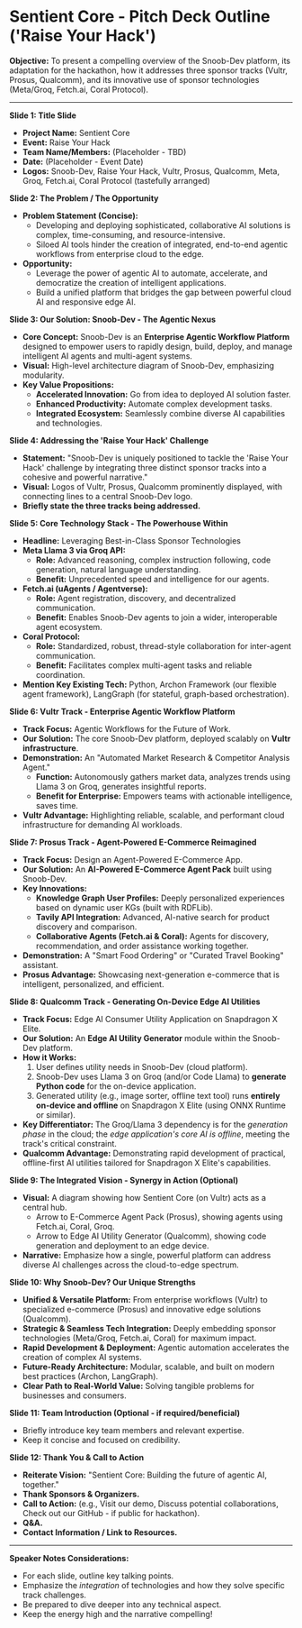 # Sentient Core - Pitch Deck Outline ('Raise Your Hack')

**Objective:** To present a compelling overview of the Snoob-Dev platform, its adaptation for the hackathon, how it addresses three sponsor tracks (Vultr, Prosus, Qualcomm), and its innovative use of sponsor technologies (Meta/Groq, Fetch.ai, Coral Protocol).

---

**Slide 1: Title Slide**
*   **Project Name:** Sentient Core
*   **Event:** Raise Your Hack
*   **Team Name/Members:** (Placeholder - TBD)
*   **Date:** (Placeholder - Event Date)
*   **Logos:** Snoob-Dev, Raise Your Hack, Vultr, Prosus, Qualcomm, Meta, Groq, Fetch.ai, Coral Protocol (tastefully arranged)

**Slide 2: The Problem / The Opportunity**
*   **Problem Statement (Concise):**
    *   Developing and deploying sophisticated, collaborative AI solutions is complex, time-consuming, and resource-intensive.
    *   Siloed AI tools hinder the creation of integrated, end-to-end agentic workflows from enterprise cloud to the edge.
*   **Opportunity:**
    *   Leverage the power of agentic AI to automate, accelerate, and democratize the creation of intelligent applications.
    *   Build a unified platform that bridges the gap between powerful cloud AI and responsive edge AI.

**Slide 3: Our Solution: Snoob-Dev - The Agentic Nexus**
*   **Core Concept:** Snoob-Dev is an **Enterprise Agentic Workflow Platform** designed to empower users to rapidly design, build, deploy, and manage intelligent AI agents and multi-agent systems.
*   **Visual:** High-level architecture diagram of Snoob-Dev, emphasizing modularity.
*   **Key Value Propositions:**
    *   **Accelerated Innovation:** Go from idea to deployed AI solution faster.
    *   **Enhanced Productivity:** Automate complex development tasks.
    *   **Integrated Ecosystem:** Seamlessly combine diverse AI capabilities and technologies.

**Slide 4: Addressing the 'Raise Your Hack' Challenge**
*   **Statement:** "Snoob-Dev is uniquely positioned to tackle the 'Raise Your Hack' challenge by integrating three distinct sponsor tracks into a cohesive and powerful narrative."
*   **Visual:** Logos of Vultr, Prosus, Qualcomm prominently displayed, with connecting lines to a central Snoob-Dev logo.
*   **Briefly state the three tracks being addressed.**

**Slide 5: Core Technology Stack - The Powerhouse Within**
*   **Headline:** Leveraging Best-in-Class Sponsor Technologies
*   **Meta Llama 3 via Groq API:**
    *   **Role:** Advanced reasoning, complex instruction following, code generation, natural language understanding.
    *   **Benefit:** Unprecedented speed and intelligence for our agents.
*   **Fetch.ai (uAgents / Agentverse):**
    *   **Role:** Agent registration, discovery, and decentralized communication.
    *   **Benefit:** Enables Snoob-Dev agents to join a wider, interoperable agent ecosystem.
*   **Coral Protocol:**
    *   **Role:** Standardized, robust, thread-style collaboration for inter-agent communication.
    *   **Benefit:** Facilitates complex multi-agent tasks and reliable coordination.
*   **Mention Key Existing Tech:** Python, Archon Framework (our flexible agent framework), LangGraph (for stateful, graph-based orchestration).

**Slide 6: Vultr Track - Enterprise Agentic Workflow Platform**
*   **Track Focus:** Agentic Workflows for the Future of Work.
*   **Our Solution:** The core Snoob-Dev platform, deployed scalably on **Vultr infrastructure**.
*   **Demonstration:** An "Automated Market Research & Competitor Analysis Agent."
    *   **Function:** Autonomously gathers market data, analyzes trends using Llama 3 on Groq, generates insightful reports.
    *   **Benefit for Enterprise:** Empowers teams with actionable intelligence, saves time.
*   **Vultr Advantage:** Highlighting reliable, scalable, and performant cloud infrastructure for demanding AI workloads.

**Slide 7: Prosus Track - Agent-Powered E-Commerce Reimagined**
*   **Track Focus:** Design an Agent-Powered E-Commerce App.
*   **Our Solution:** An **AI-Powered E-Commerce Agent Pack** built using Snoob-Dev.
*   **Key Innovations:**
    *   **Knowledge Graph User Profiles:** Deeply personalized experiences based on dynamic user KGs (built with RDFLib).
    *   **Tavily API Integration:** Advanced, AI-native search for product discovery and comparison.
    *   **Collaborative Agents (Fetch.ai & Coral):** Agents for discovery, recommendation, and order assistance working together.
*   **Demonstration:** A "Smart Food Ordering" or "Curated Travel Booking" assistant.
*   **Prosus Advantage:** Showcasing next-generation e-commerce that is intelligent, personalized, and efficient.

**Slide 8: Qualcomm Track - Generating On-Device Edge AI Utilities**
*   **Track Focus:** Edge AI Consumer Utility Application on Snapdragon X Elite.
*   **Our Solution:** An **Edge AI Utility Generator** module within the Snoob-Dev platform.
*   **How it Works:**
    1.  User defines utility needs in Snoob-Dev (cloud platform).
    2.  Snoob-Dev uses Llama 3 on Groq (and/or Code Llama) to **generate Python code** for the on-device application.
    3.  Generated utility (e.g., image sorter, offline text tool) runs **entirely on-device and offline** on Snapdragon X Elite (using ONNX Runtime or similar).
*   **Key Differentiator:** The Groq/Llama 3 dependency is for the *generation phase* in the cloud; the *edge application's core AI is offline*, meeting the track's critical constraint.
*   **Qualcomm Advantage:** Demonstrating rapid development of practical, offline-first AI utilities tailored for Snapdragon X Elite's capabilities.

**Slide 9: The Integrated Vision - Synergy in Action (Optional)**
*   **Visual:** A diagram showing how Sentient Core (on Vultr) acts as a central hub.
    *   Arrow to E-Commerce Agent Pack (Prosus), showing agents using Fetch.ai, Coral, Groq.
    *   Arrow to Edge AI Utility Generator (Qualcomm), showing code generation and deployment to an edge device.
*   **Narrative:** Emphasize how a single, powerful platform can address diverse AI challenges across the cloud-to-edge spectrum.

**Slide 10: Why Snoob-Dev? Our Unique Strengths**
*   **Unified & Versatile Platform:** From enterprise workflows (Vultr) to specialized e-commerce (Prosus) and innovative edge solutions (Qualcomm).
*   **Strategic & Seamless Tech Integration:** Deeply embedding sponsor technologies (Meta/Groq, Fetch.ai, Coral) for maximum impact.
*   **Rapid Development & Deployment:** Agentic automation accelerates the creation of complex AI systems.
*   **Future-Ready Architecture:** Modular, scalable, and built on modern best practices (Archon, LangGraph).
*   **Clear Path to Real-World Value:** Solving tangible problems for businesses and consumers.

**Slide 11: Team Introduction (Optional - if required/beneficial)**
*   Briefly introduce key team members and relevant expertise.
*   Keep it concise and focused on credibility.

**Slide 12: Thank You & Call to Action**
*   **Reiterate Vision:** "Sentient Core: Building the future of agentic AI, together."
*   **Thank Sponsors & Organizers.**
*   **Call to Action:** (e.g., Visit our demo, Discuss potential collaborations, Check out our GitHub - if public for hackathon).
*   **Q&A.**
*   **Contact Information / Link to Resources.**

---

**Speaker Notes Considerations:**
*   For each slide, outline key talking points.
*   Emphasize the *integration* of technologies and how they solve specific track challenges.
*   Be prepared to dive deeper into any technical aspect.
*   Keep the energy high and the narrative compelling!